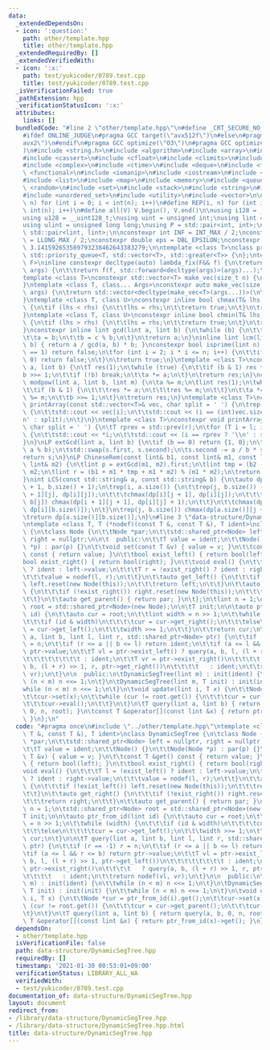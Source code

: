 ```yaml
---
data:
  _extendedDependsOn:
  - icon: ':question:'
    path: other/template.hpp
    title: other/template.hpp
  _extendedRequiredBy: []
  _extendedVerifiedWith:
  - icon: ':x:'
    path: test/yukicoder/0789.test.cpp
    title: test/yukicoder/0789.test.cpp
  _isVerificationFailed: true
  _pathExtension: hpp
  _verificationStatusIcon: ':x:'
  attributes:
    links: []
  bundledCode: "#line 2 \"other/template.hpp\"\n#define _CRT_SECURE_NO_WARNINGS\n\
    #ifdef ONLINE_JUDGE\n#pragma GCC target(\"avx512f\")\n#else\n#pragma GCC target(\"\
    avx2\")\n#endif\n#pragma GCC optimize(\"O3\")\n#pragma GCC optimize(\"unroll-loops\"\
    )\n#include <string.h>\n#include <algorithm>\n#include <array>\n#include <bitset>\n\
    #include <cassert>\n#include <cfloat>\n#include <climits>\n#include <cmath>\n\
    #include <complex>\n#include <ctime>\n#include <deque>\n#include <fstream>\n#include\
    \ <functional>\n#include <iomanip>\n#include <iostream>\n#include <iterator>\n\
    #include <list>\n#include <map>\n#include <memory>\n#include <queue>\n#include\
    \ <random>\n#include <set>\n#include <stack>\n#include <string>\n#include <unordered_map>\n\
    #include <unordered_set>\n#include <utility>\n#include <vector>\n\n#define rep(i,\
    \ n) for (int i = 0; i < int(n); i++)\n#define REP(i, n) for (int i = 1; i <=\
    \ int(n); i++)\n#define all(V) V.begin(), V.end()\n\nusing i128 = __int128_t;\n\
    using u128 = __uint128_t;\nusing uint = unsigned int;\nusing lint = long long;\n\
    using ulint = unsigned long long;\nusing P = std::pair<int, int>;\nusing LP =\
    \ std::pair<lint, lint>;\n\nconstexpr int INF = INT_MAX / 2;\nconstexpr lint LINF\
    \ = LLONG_MAX / 2;\nconstexpr double eps = DBL_EPSILON;\nconstexpr double PI =\
    \ 3.141592653589793238462643383279;\n\ntemplate <class T>\nclass prique : public\
    \ std::priority_queue<T, std::vector<T>, std::greater<T>> {\n};\ntemplate <class\
    \ F>\ninline constexpr decltype(auto) lambda_fix(F&& f) {\n\treturn [f = std::forward<F>(f)](auto&&...\
    \ args) {\n\t\treturn f(f, std::forward<decltype(args)>(args)...);\n\t};\n}\n\
    template <class T>\nconstexpr std::vector<T> make_vec(size_t n) {\n\treturn std::vector<T>(n);\n\
    }\ntemplate <class T, class... Args>\nconstexpr auto make_vec(size_t n, Args&&...\
    \ args) {\n\treturn std::vector<decltype(make_vec<T>(args...))>(\n\t\tn, make_vec<T>(std::forward<Args>(args)...));\n\
    }\ntemplate <class T, class U>\nconstexpr inline bool chmax(T& lhs, const U& rhs)\
    \ {\n\tif (lhs < rhs) {\n\t\tlhs = rhs;\n\t\treturn true;\n\t}\n\treturn false;\n\
    }\ntemplate <class T, class U>\nconstexpr inline bool chmin(T& lhs, const U& rhs)\
    \ {\n\tif (lhs > rhs) {\n\t\tlhs = rhs;\n\t\treturn true;\n\t}\n\treturn false;\n\
    }\nconstexpr inline lint gcd(lint a, lint b) {\n\twhile (b) {\n\t\tlint c = a;\n\
    \t\ta = b;\n\t\tb = c % b;\n\t}\n\treturn a;\n}\ninline lint lcm(lint a, lint\
    \ b) { return a / gcd(a, b) * b; }\nconstexpr bool isprime(lint n) {\n\tif (n\
    \ == 1) return false;\n\tfor (int i = 2; i * i <= n; i++) {\n\t\tif (n % i ==\
    \ 0) return false;\n\t}\n\treturn true;\n}\ntemplate <class T>\nconstexpr T mypow(T\
    \ a, lint b) {\n\tT res(1);\n\twhile (true) {\n\t\tif (b & 1) res *= a;\n\t\t\
    b >>= 1;\n\t\tif (!b) break;\n\t\ta *= a;\n\t}\n\treturn res;\n}\nconstexpr lint\
    \ modpow(lint a, lint b, lint m) {\n\ta %= m;\n\tlint res(1);\n\twhile (b) {\n\
    \t\tif (b & 1) {\n\t\t\tres *= a;\n\t\t\tres %= m;\n\t\t}\n\t\ta *= a;\n\t\ta\
    \ %= m;\n\t\tb >>= 1;\n\t}\n\treturn res;\n}\ntemplate <class T>\nconstexpr void\
    \ printArray(const std::vector<T>& vec, char split = ' ') {\n\trep(i, vec.size())\
    \ {\n\t\tstd::cout << vec[i];\n\t\tstd::cout << (i == (int)vec.size() - 1 ? '\\\
    n' : split);\n\t}\n}\ntemplate <class T>\nconstexpr void printArray(T l, T r,\
    \ char split = ' ') {\n\tT rprev = std::prev(r);\n\tfor (T i = l; i != r; i++)\
    \ {\n\t\tstd::cout << *i;\n\t\tstd::cout << (i == rprev ? '\\n' : split);\n\t\
    }\n}\nLP extGcd(lint a, lint b) {\n\tif (b == 0) return {1, 0};\n\tLP s = extGcd(b,\
    \ a % b);\n\tstd::swap(s.first, s.second);\n\ts.second -= a / b * s.first;\n\t\
    return s;\n}\nLP ChineseRem(const lint& b1, const lint& m1, const lint& b2, const\
    \ lint& m2) {\n\tlint p = extGcd(m1, m2).first;\n\tlint tmp = (b2 - b1) * p %\
    \ m2;\n\tlint r = (b1 + m1 * tmp + m1 * m2) % (m1 * m2);\n\treturn {r, m1 * m2};\n\
    }\nint LCS(const std::string& a, const std::string& b) {\n\tauto dp = make_vec<int>(a.size()\
    \ + 1, b.size() + 1);\n\trep(i, a.size()) {\n\t\trep(j, b.size()) {\n\t\t\tchmax(dp[i\
    \ + 1][j], dp[i][j]);\n\t\t\tchmax(dp[i][j + 1], dp[i][j]);\n\t\t\tif (a[i] ==\
    \ b[j]) chmax(dp[i + 1][j + 1], dp[i][j] + 1);\n\t\t}\n\t\tchmax(dp[i + 1][b.size()],\
    \ dp[i][b.size()]);\n\t}\n\trep(j, b.size()) chmax(dp[a.size()][j + 1], dp[a.size()][j]);\n\
    \treturn dp[a.size()][b.size()];\n}\n#line 3 \"data-structure/DynamicSegTree.hpp\"\
    \ntemplate <class T, T (*nodef)(const T &, const T &), T ident>\nclass DynamicSegTree\
    \ {\n\tclass Node {\n\t\tNode *par;\n\t\tstd::shared_ptr<Node> left = nullptr,\
    \ right = nullptr;\n\n\t  public:\n\t\tT value = ident;\n\t\tNode() {}\n\t\tNode(Node\
    \ *p) : par(p) {}\n\t\tvoid set(const T &v) { value = v; }\n\t\tconst T &get()\
    \ const { return value; }\n\t\tbool exist_left() { return bool(left); }\n\t\t\
    bool exist_right() { return bool(right); }\n\t\tvoid eval() {\n\t\t\tT l = !exist_left()\
    \ ? ident : left->value;\n\t\t\tT r = !exist_right() ? ident : right->value;\n\
    \t\t\tvalue = nodef(l, r);\n\t\t}\n\t\tauto get_left() {\n\t\t\tif (!exist_left())\
    \ left.reset(new Node(this));\n\t\t\treturn left;\n\t\t}\n\t\tauto get_right()\
    \ {\n\t\t\tif (!exist_right()) right.reset(new Node(this));\n\t\t\treturn right;\n\
    \t\t}\n\t\tauto get_parent() { return par; }\n\t};\n\tlint n = 1;\n\tstd::shared_ptr<Node>\
    \ root = std::shared_ptr<Node>(new Node);\n\n\tT init;\n\n\tauto ptr_from_id(lint\
    \ id) {\n\t\tauto cur = root;\n\t\tlint width = n >> 1;\n\t\twhile (width) {\n\
    \t\t\tif (id & width)\n\t\t\t\tcur = cur->get_right();\n\t\t\telse\n\t\t\t\tcur\
    \ = cur->get_left();\n\t\t\twidth >>= 1;\n\t\t}\n\t\treturn cur;\n\t}\n\n\tT query(lint\
    \ a, lint b, lint l, lint r, std::shared_ptr<Node> ptr) {\n\t\tif (r == -1) r\
    \ = n;\n\t\tif (r <= a || b <= l) return ident;\n\t\tif (a <= l && r <= b) return\
    \ ptr->value;\n\t\tT vl = ptr->exist_left() ? query(a, b, l, (l + r) >> 1, ptr->get_left())\n\
    \t\t\t\t\t\t\t\t : ident;\n\t\tT vr = ptr->exist_right()\n\t\t\t\t   ? query(a,\
    \ b, (l + r) >> 1, r, ptr->get_right())\n\t\t\t\t   : ident;\n\t\treturn nodef(vl,\
    \ vr);\n\t}\n\n  public:\n\tDynamicSegTree(lint m) : init(ident) {\n\t\twhile\
    \ (n < m) n <<= 1;\n\t}\n\tDynamicSegTree(lint m, T init) : init(init) {\n\t\t\
    while (n < m) n <<= 1;\n\t}\n\tvoid update(lint i, T x) {\n\t\tNode *cur = ptr_from_id(i).get();\n\
    \t\tcur->set(x);\n\t\twhile (cur != root.get()) {\n\t\t\tcur = cur->get_parent();\n\
    \t\t\tcur->eval();\n\t\t}\n\t}\n\tT query(lint a, lint b) { return query(a, b,\
    \ 0, n, root); }\n\tconst T &operator[](const lint &x) { return ptr_from_id(x)->get();\
    \ }\n};\n"
  code: "#pragma once\n#include \"../other/template.hpp\"\ntemplate <class T, T (*nodef)(const\
    \ T &, const T &), T ident>\nclass DynamicSegTree {\n\tclass Node {\n\t\tNode\
    \ *par;\n\t\tstd::shared_ptr<Node> left = nullptr, right = nullptr;\n\n\t  public:\n\
    \t\tT value = ident;\n\t\tNode() {}\n\t\tNode(Node *p) : par(p) {}\n\t\tvoid set(const\
    \ T &v) { value = v; }\n\t\tconst T &get() const { return value; }\n\t\tbool exist_left()\
    \ { return bool(left); }\n\t\tbool exist_right() { return bool(right); }\n\t\t\
    void eval() {\n\t\t\tT l = !exist_left() ? ident : left->value;\n\t\t\tT r = !exist_right()\
    \ ? ident : right->value;\n\t\t\tvalue = nodef(l, r);\n\t\t}\n\t\tauto get_left()\
    \ {\n\t\t\tif (!exist_left()) left.reset(new Node(this));\n\t\t\treturn left;\n\
    \t\t}\n\t\tauto get_right() {\n\t\t\tif (!exist_right()) right.reset(new Node(this));\n\
    \t\t\treturn right;\n\t\t}\n\t\tauto get_parent() { return par; }\n\t};\n\tlint\
    \ n = 1;\n\tstd::shared_ptr<Node> root = std::shared_ptr<Node>(new Node);\n\n\t\
    T init;\n\n\tauto ptr_from_id(lint id) {\n\t\tauto cur = root;\n\t\tlint width\
    \ = n >> 1;\n\t\twhile (width) {\n\t\t\tif (id & width)\n\t\t\t\tcur = cur->get_right();\n\
    \t\t\telse\n\t\t\t\tcur = cur->get_left();\n\t\t\twidth >>= 1;\n\t\t}\n\t\treturn\
    \ cur;\n\t}\n\n\tT query(lint a, lint b, lint l, lint r, std::shared_ptr<Node>\
    \ ptr) {\n\t\tif (r == -1) r = n;\n\t\tif (r <= a || b <= l) return ident;\n\t\
    \tif (a <= l && r <= b) return ptr->value;\n\t\tT vl = ptr->exist_left() ? query(a,\
    \ b, l, (l + r) >> 1, ptr->get_left())\n\t\t\t\t\t\t\t\t : ident;\n\t\tT vr =\
    \ ptr->exist_right()\n\t\t\t\t   ? query(a, b, (l + r) >> 1, r, ptr->get_right())\n\
    \t\t\t\t   : ident;\n\t\treturn nodef(vl, vr);\n\t}\n\n  public:\n\tDynamicSegTree(lint\
    \ m) : init(ident) {\n\t\twhile (n < m) n <<= 1;\n\t}\n\tDynamicSegTree(lint m,\
    \ T init) : init(init) {\n\t\twhile (n < m) n <<= 1;\n\t}\n\tvoid update(lint\
    \ i, T x) {\n\t\tNode *cur = ptr_from_id(i).get();\n\t\tcur->set(x);\n\t\twhile\
    \ (cur != root.get()) {\n\t\t\tcur = cur->get_parent();\n\t\t\tcur->eval();\n\t\
    \t}\n\t}\n\tT query(lint a, lint b) { return query(a, b, 0, n, root); }\n\tconst\
    \ T &operator[](const lint &x) { return ptr_from_id(x)->get(); }\n};"
  dependsOn:
  - other/template.hpp
  isVerificationFile: false
  path: data-structure/DynamicSegTree.hpp
  requiredBy: []
  timestamp: '2021-01-30 00:53:01+09:00'
  verificationStatus: LIBRARY_ALL_WA
  verifiedWith:
  - test/yukicoder/0789.test.cpp
documentation_of: data-structure/DynamicSegTree.hpp
layout: document
redirect_from:
- /library/data-structure/DynamicSegTree.hpp
- /library/data-structure/DynamicSegTree.hpp.html
title: data-structure/DynamicSegTree.hpp
---
```

